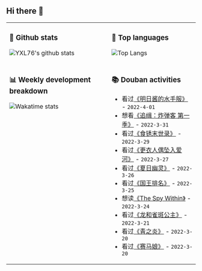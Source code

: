 ## Hi there 👋

<table>
<tr>
<td valign="top" width="54%">

### 🔭 Github stats

![YXL76's github stats](https://github-readme-stats.yxl76.vercel.app/api?username=YXL76&count_private=true&show_icons=true&include_all_commits=true&theme=prussian&line_height=28&disable_animations=true)

</td>

<td valign="top" width="46%">

### 🌱 Top languages

![Top Langs](https://github-readme-stats.yxl76.vercel.app/api/top-langs/?username=YXL76&layout=compact&theme=prussian&langs_count=8&hide=HTML,CSS,SCSS)

</td>
</tr>
<tr>
<td valign="top" width="54%">

### 📊 Weekly development breakdown

![Wakatime stats](https://github-readme-stats.yxl76.vercel.app/api/wakatime?username=YXL76&layout=compact&theme=prussian)


</td>
<td valign="top" width="46%">

### 📚 Douban activities

- 看过[《明日酱的水手服》](http://movie.douban.com/subject/35417836/) - `2022-4-01`
- 想看[《追缉：炸弹客 第一季》](http://movie.douban.com/subject/26926437/) - `2022-3-31`
- 看过[《食锈末世录》](http://movie.douban.com/subject/35390510/) - `2022-3-29`
- 看过[《更衣人偶坠入爱河》](http://movie.douban.com/subject/35437623/) - `2022-3-27`
- 看过[《夏日幽灵》](http://movie.douban.com/subject/35368245/) - `2022-3-26`
- 看过[《国王排名》](http://movie.douban.com/subject/34927946/) - `2022-3-25`
- 想读[《The Spy Within》](https://book.douban.com/subject/3284761/) - `2022-3-24`
- 看过[《龙和雀斑公主》](http://movie.douban.com/subject/35287908/) - `2022-3-21`
- 看过[《青之炎》](http://movie.douban.com/subject/1389924/) - `2022-3-20`
- 看过[《赛马娘》](http://movie.douban.com/subject/30203373/) - `2022-3-20`

</td>
</tr>
</table>

<!--
**YXL76/YXL76** is a ✨ _special_ ✨ repository because its `README.md` (this file) appears on your GitHub profile.

Here are some ideas to get you started:

- 🔭 I’m currently working on ...
- 🌱 I’m currently learning ...
- 👯 I’m looking to collaborate on ...
- 🤔 I’m looking for help with ...
- 💬 Ask me about ...
- 📫 How to reach me: ...
- 😄 Pronouns: ...
- ⚡ Fun fact: ...
-->
